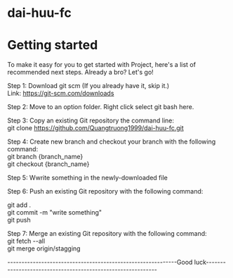 # dai-huu-fc
# Getting started
To make it easy for you to get started with Project, here's a list of recommended next steps.
Already a bro? Let's go!

Step 1: Download git scm (If you already have it, skip it.)  
Link: https://git-scm.com/downloads

Step 2: Move to an option folder. Right click select git bash here.

Step 3: Copy an existing Git repository the command line:  
git clone https://github.com/Quangtruong1999/dai-huu-fc.git

Step 4: Create new branch and checkout your branch with the following command:  
git branch {branch_name}  
git checkout {branch_name}

Step 5: Wwrite something in the newly-downloaded file

Step 6: Push an existing Git repository with the following command:  

  git add .  
  git commit -m "write something"  
  git push

Step 7: Merge an existing Git repository with the following command:  
  git fetch --all  
  git merge origin/stagging  
  
------------------------------------------------------------Good luck------------------------------------------------------------
